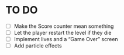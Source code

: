 # TO DO
- [ ] Make the Score counter mean something
- [ ] Let the player restart the level if they die
- [ ] Implement lives and a “Game Over” screen 
- [ ] Add particle effects